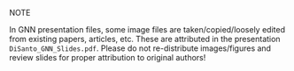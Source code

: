 NOTE  

In GNN presentation files, some image files are taken/copied/loosely edited from existing papers, articles, etc. These are attributed in the presentation `DiSanto_GNN_Slides.pdf`. Please do not re-distribute images/figures and review slides for proper attribution to original authors!